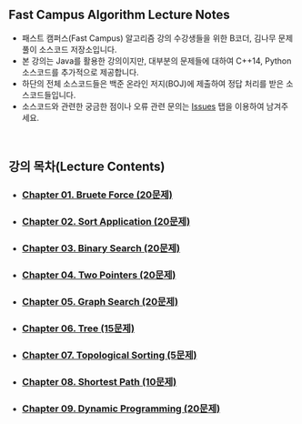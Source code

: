 ## Fast Campus Algorithm Lecture Notes

* 패스트 캠퍼스(Fast Campus) 알고리즘 강의 수강생들을 위한 B코더, 김나무 문제풀이 소스코드 저장소입니다.
* 본 강의는 Java를 활용한 강의이지만, 대부분의 문제들에 대하여 C++14, Python 소스코드를 추가적으로 제공합니다.
* 하단의 전체 소스코드들은 백준 온라인 저지(BOJ)에 제출하여 정답 처리를 받은 소스코드들입니다.
* 소스코드와 관련한 궁금한 점이나 오류 관련 문의는 [Issues](https://github.com/PearTree-Lab/ps_study/issues) 탭을 이용하여 남겨주세요.

</br>

## 강의 목차(Lecture Contents)
- ### [Chapter 01. Bruete Force (20문제)](./01_Brute_Force/)
- ### [Chapter 02. Sort Application (20문제)](./02_Sort_Application/)
- ### [Chapter 03. Binary Search (20문제)](./03_Binary_Search/)
- ### [Chapter 04. Two Pointers (20문제)](./04_Two_Pointers/)
- ### [Chapter 05. Graph Search (20문제)](./05_Graph_Search/)
- ### [Chapter 06. Tree (15문제)](./06_Tree/)
- ### [Chapter 07. Topological Sorting (5문제)](./07_Topological_sorting/)
- ### [Chapter 08. Shortest Path (10문제)](./08_Shortest_Path/)
- ### [Chapter 09. Dynamic Programming (20문제)](./09_Dynamic_Programming/)
